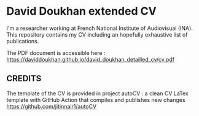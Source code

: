 # David Doukhan extended CV

I'm a researcher working at French National Institute of Audiovisual (INA).
This repository contains my CV including an hopefully exhaustive list of publications.

The PDF document is accessible here :
https://daviddoukhan.github.io/david_doukhan_detailled_cv/cv.pdf

## CREDITS
The template of the CV is provided in project autoCV : a clean CV LaTex template with GitHub Action that compiles and publishes new changes
https://github.com/jitinnair1/autoCV
